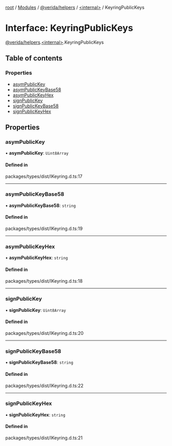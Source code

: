 [root](../README.md) / [Modules](../modules.md) / [@verida/helpers](../modules/verida_helpers.md) / [<internal\>](../modules/verida_helpers._internal_.md) / KeyringPublicKeys

# Interface: KeyringPublicKeys

[@verida/helpers](../modules/verida_helpers.md).[<internal\>](../modules/verida_helpers._internal_.md).KeyringPublicKeys

## Table of contents

### Properties

- [asymPublicKey](verida_helpers._internal_.KeyringPublicKeys.md#asympublickey)
- [asymPublicKeyBase58](verida_helpers._internal_.KeyringPublicKeys.md#asympublickeybase58)
- [asymPublicKeyHex](verida_helpers._internal_.KeyringPublicKeys.md#asympublickeyhex)
- [signPublicKey](verida_helpers._internal_.KeyringPublicKeys.md#signpublickey)
- [signPublicKeyBase58](verida_helpers._internal_.KeyringPublicKeys.md#signpublickeybase58)
- [signPublicKeyHex](verida_helpers._internal_.KeyringPublicKeys.md#signpublickeyhex)

## Properties

### asymPublicKey

• **asymPublicKey**: `Uint8Array`

#### Defined in

packages/types/dist/IKeyring.d.ts:17

___

### asymPublicKeyBase58

• **asymPublicKeyBase58**: `string`

#### Defined in

packages/types/dist/IKeyring.d.ts:19

___

### asymPublicKeyHex

• **asymPublicKeyHex**: `string`

#### Defined in

packages/types/dist/IKeyring.d.ts:18

___

### signPublicKey

• **signPublicKey**: `Uint8Array`

#### Defined in

packages/types/dist/IKeyring.d.ts:20

___

### signPublicKeyBase58

• **signPublicKeyBase58**: `string`

#### Defined in

packages/types/dist/IKeyring.d.ts:22

___

### signPublicKeyHex

• **signPublicKeyHex**: `string`

#### Defined in

packages/types/dist/IKeyring.d.ts:21
